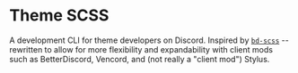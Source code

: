 # Theme SCSS
A development CLI for theme developers on Discord. Inspired by [`bd-scss`](https://github.com/Gibbu/bd-scss) -- rewritten to allow for more flexibility and expandability with client mods such as BetterDiscord, Vencord, and (not really a "client mod") Stylus.
